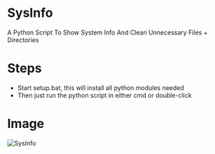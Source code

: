 # SysInfo
A Python Script To Show System Info And Clean Unnecessary Files + Directories 

# Steps
* Start setup.bat, this will install all python modules needed
* Then just run the python script in either cmd or double-click

# Image
![SysInfo](https://octodex.github.com/images/yaktocat.png)
